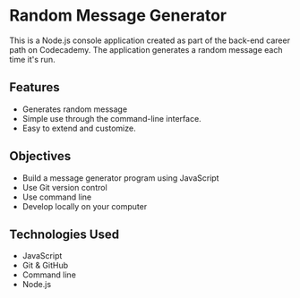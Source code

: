 # Random Message Generator

This is a Node.js console application created as part of the back-end career path on Codecademy. The application generates a random message each time it's run.

## Features

- Generates random message
- Simple use through the command-line interface.
- Easy to extend and customize.

## Objectives 
- Build a message generator program using JavaScript
- Use Git version control
- Use command line
- Develop locally on your computer

## Technologies Used

- JavaScript
- Git & GitHub
- Command line
- Node.js
